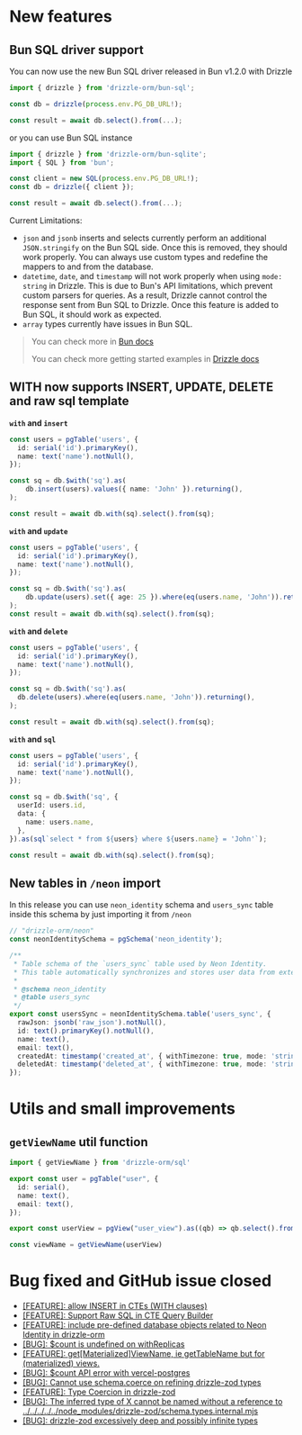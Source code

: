 # New features

## Bun SQL driver support
You can now use the new Bun SQL driver released in Bun v1.2.0 with Drizzle

```ts
import { drizzle } from 'drizzle-orm/bun-sql';

const db = drizzle(process.env.PG_DB_URL!);

const result = await db.select().from(...);
```

or you can use Bun SQL instance

```ts
import { drizzle } from 'drizzle-orm/bun-sqlite';
import { SQL } from 'bun';

const client = new SQL(process.env.PG_DB_URL!);
const db = drizzle({ client });

const result = await db.select().from(...);
```

Current Limitations:

- `json` and `jsonb` inserts and selects currently perform an additional `JSON.stringify` on the Bun SQL side. Once this is removed, they should work properly. You can always use custom types and redefine the mappers to and from the database.
- `datetime`, `date`, and `timestamp` will not work properly when using `mode: string` in Drizzle. This is due to Bun's API limitations, which prevent custom parsers for queries. As a result, Drizzle cannot control the response sent from Bun SQL to Drizzle. Once this feature is added to Bun SQL, it should work as expected.
- `array` types currently have issues in Bun SQL.

> You can check more in [Bun docs](https://bun.sh/docs/api/sql)
>
> You can check more getting started examples in [Drizzle docs](https://orm.drizzle.team/docs/get-started/bun-sql-new)

## WITH now supports INSERT, UPDATE, DELETE and raw sql template

**`with` and `insert`**

```ts
const users = pgTable('users', {
  id: serial('id').primaryKey(),
  name: text('name').notNull(),
});

const sq = db.$with('sq').as(
    db.insert(users).values({ name: 'John' }).returning(),
);

const result = await db.with(sq).select().from(sq);
```

**`with` and `update`**

```ts
const users = pgTable('users', {
  id: serial('id').primaryKey(),
  name: text('name').notNull(),
});

const sq = db.$with('sq').as(
    db.update(users).set({ age: 25 }).where(eq(users.name, 'John')).returning(),
);
const result = await db.with(sq).select().from(sq);
```

**`with` and `delete`**

```ts
const users = pgTable('users', {
  id: serial('id').primaryKey(),
  name: text('name').notNull(),
});

const sq = db.$with('sq').as(
  db.delete(users).where(eq(users.name, 'John')).returning(),
);

const result = await db.with(sq).select().from(sq);
```

**`with` and `sql`**

```ts
const users = pgTable('users', {
  id: serial('id').primaryKey(),
  name: text('name').notNull(),
});

const sq = db.$with('sq', {
  userId: users.id,
  data: {
    name: users.name,
  },
}).as(sql`select * from ${users} where ${users.name} = 'John'`);

const result = await db.with(sq).select().from(sq);
```

## New tables in `/neon` import

In this release you can use `neon_identity` schema and `users_sync` table inside this schema by just importing it from `/neon`

```ts
// "drizzle-orm/neon"
const neonIdentitySchema = pgSchema('neon_identity');

/**
 * Table schema of the `users_sync` table used by Neon Identity.
 * This table automatically synchronizes and stores user data from external authentication providers.
 *
 * @schema neon_identity
 * @table users_sync
 */
export const usersSync = neonIdentitySchema.table('users_sync', {
  rawJson: jsonb('raw_json').notNull(),
  id: text().primaryKey().notNull(),
  name: text(),
  email: text(),
  createdAt: timestamp('created_at', { withTimezone: true, mode: 'string' }),
  deletedAt: timestamp('deleted_at', { withTimezone: true, mode: 'string' }),
});
```

# Utils and small improvements

## `getViewName` util function

```ts
import { getViewName } from 'drizzle-orm/sql'

export const user = pgTable("user", {
  id: serial(),
  name: text(),
  email: text(),
});

export const userView = pgView("user_view").as((qb) => qb.select().from(user));

const viewName = getViewName(userView)
```

# Bug fixed and GitHub issue closed

- [[FEATURE]: allow INSERT in CTEs (WITH clauses)](https://github.com/drizzle-team/drizzle-orm/issues/2078)
- [[FEATURE]: Support Raw SQL in CTE Query Builder](https://github.com/drizzle-team/drizzle-orm/issues/2168)
- [[FEATURE]: include pre-defined database objects related to Neon Identity in drizzle-orm](https://github.com/drizzle-team/drizzle-orm/issues/3959)
- [[BUG]: $count is undefined on withReplicas](https://github.com/drizzle-team/drizzle-orm/issues/3951)
- [[FEATURE]: get[Materialized]ViewName, ie getTableName but for (materialized) views.](https://github.com/drizzle-team/drizzle-orm/issues/3946)
- [[BUG]: $count API error with vercel-postgres](https://github.com/drizzle-team/drizzle-orm/issues/3710)
- [[BUG]: Cannot use schema.coerce on refining drizzle-zod types](https://github.com/drizzle-team/drizzle-orm/issues/3842)
- [[FEATURE]: Type Coercion in drizzle-zod](https://github.com/drizzle-team/drizzle-orm/issues/776)
- [[BUG]: The inferred type of X cannot be named without a reference to ../../../../../node_modules/drizzle-zod/schema.types.internal.mjs](https://github.com/drizzle-team/drizzle-orm/issues/3732)
- [[BUG]: drizzle-zod excessively deep and possibly infinite types](https://github.com/drizzle-team/drizzle-orm/issues/3869)